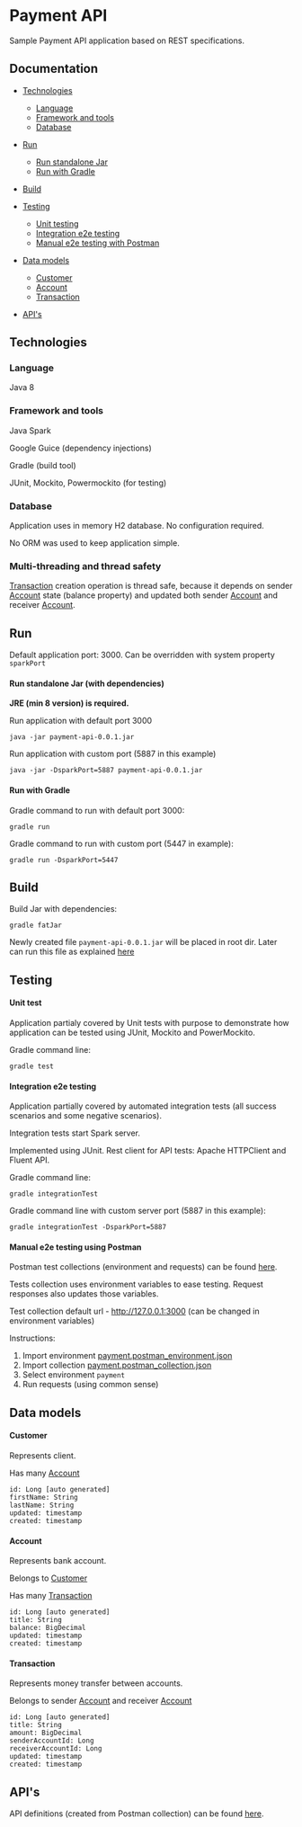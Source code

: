 # Payment API
Sample Payment API application based on REST specifications.

## Documentation

* [Technologies](#technologies)
    - [Language](#language)
    - [Framework and tools](#framework-and-tools)
    - [Database](#database)
    
* [Run](#run)
    - [Run standalone Jar](#run-standalone-jar-with-dependencies)
    - [Run with Gradle](#run-with-gradle)
* [Build](#build)
* [Testing](#testing)
    - [Unit testing](#unit-test)
    - [Integration e2e testing](#integration-e2e-testing)
    - [Manual e2e testing with Postman](#manual-e2e-testing-using-postman)
* [Data models](#data-models)
    - [Customer](#customer)
    - [Account](#account)
    - [Transaction](#transaction)
* [API's](#apis)

## Technologies

### Language
Java 8

### Framework and tools
Java Spark

Google Guice (dependency injections)

Gradle (build tool)

JUnit, Mockito, Powermockito (for testing)


### Database
Application uses in memory H2 database. No configuration required.

No ORM was used to keep application simple.

### Multi-threading and thread safety

[Transaction](#transaction) creation operation is thread safe, because it depends on sender [Account](#account) state (balance property) and updated both sender [Account](#account) and receiver [Account](#account).  

## Run 

Default application port: 3000. Can be overridden with system property ```sparkPort```

#### Run standalone Jar (with dependencies)

**JRE (min 8 version) is required.** 

Run application with default port 3000
```
java -jar payment-api-0.0.1.jar
```

Run application with custom port (5887 in this example)
```
java -jar -DsparkPort=5887 payment-api-0.0.1.jar
```

#### Run with Gradle
Gradle command to run with default port 3000:
```
gradle run
```
Gradle command to run with custom port (5447 in example):
```
gradle run -DsparkPort=5447
```

## Build
Build Jar with dependencies:
```
gradle fatJar
```
Newly created file ```payment-api-0.0.1.jar``` will be placed in root dir. Later can run this file as explained [here](#run-included-standalone-jar-with-dependencies)

## Testing
#### Unit test

Application partialy covered by Unit tests with purpose to demonstrate how application can be tested using JUnit, Mockito and PowerMockito.

Gradle command line:
```
gradle test
```

#### Integration e2e testing
Application partially covered by automated integration tests (all success scenarios and some negative scenarios).

Integration tests start Spark server.

Implemented using JUnit. Rest client for API tests: Apache HTTPClient and Fluent API.

Gradle command line:
```
gradle integrationTest
```

Gradle command line with custom server port (5887 in this example):
```
gradle integrationTest -DsparkPort=5887
```
#### Manual e2e testing using Postman

Postman test collections (environment and requests) can be found [here](postman).

Tests collection uses environment variables to ease testing. Request responses also updates those variables. 

Test collection default url - http://127.0.0.1:3000 (can be changed in environment variables)

Instructions:
1. Import environment [payment.postman_environment.json](postman/payment.postman_environment.json)
2. Import collection [payment.postman_collection.json](postman/payment.postman_collection.json)
3. Select environment ```payment```
4. Run requests (using common sense)

## Data models
#### Customer
Represents client.

Has many [Account](#account)

```
id: Long [auto generated]
firstName: String
lastName: String
updated: timestamp
created: timestamp
```
#### Account

Represents bank account.

Belongs to [Customer](#customer)

Has many [Transaction](#transaction)
```
id: Long [auto generated]
title: String
balance: BigDecimal
updated: timestamp
created: timestamp
```
#### Transaction

Represents money transfer between accounts.

Belongs to sender [Account](#account) and receiver [Account](#account) 

```
id: Long [auto generated]
title: String
amount: BigDecimal
senderAccountId: Long
receiverAccountId: Long
updated: timestamp
created: timestamp
```
## API's

API definitions (created from Postman collection) can be found [here](https://documenter.getpostman.com/view/2575494/SWLe98mK). 
